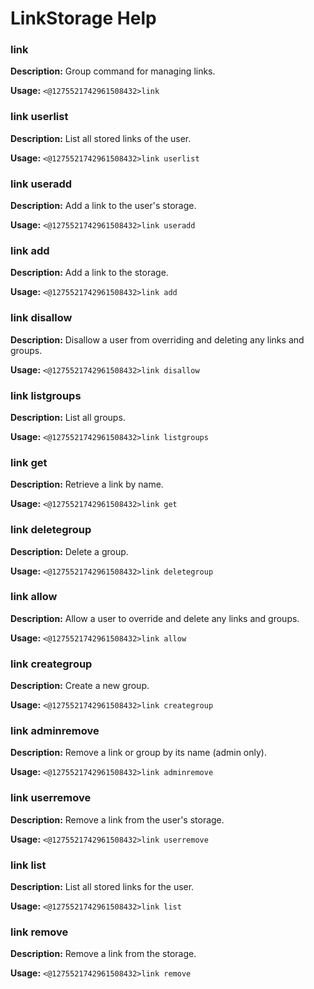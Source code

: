 # LinkStorage Help

### link

**Description:** Group command for managing links.

**Usage:** `<@1275521742961508432>link`

### link userlist

**Description:** List all stored links of the user.

**Usage:** `<@1275521742961508432>link userlist`

### link useradd

**Description:** Add a link to the user's storage.

**Usage:** `<@1275521742961508432>link useradd`

### link add

**Description:** Add a link to the storage.

**Usage:** `<@1275521742961508432>link add`

### link disallow

**Description:** Disallow a user from overriding and deleting any links and groups.

**Usage:** `<@1275521742961508432>link disallow`

### link listgroups

**Description:** List all groups.

**Usage:** `<@1275521742961508432>link listgroups`

### link get

**Description:** Retrieve a link by name.

**Usage:** `<@1275521742961508432>link get`

### link deletegroup

**Description:** Delete a group.

**Usage:** `<@1275521742961508432>link deletegroup`

### link allow

**Description:** Allow a user to override and delete any links and groups.

**Usage:** `<@1275521742961508432>link allow`

### link creategroup

**Description:** Create a new group.

**Usage:** `<@1275521742961508432>link creategroup`

### link adminremove

**Description:** Remove a link or group by its name (admin only).

**Usage:** `<@1275521742961508432>link adminremove`

### link userremove

**Description:** Remove a link from the user's storage.

**Usage:** `<@1275521742961508432>link userremove`

### link list

**Description:** List all stored links for the user.

**Usage:** `<@1275521742961508432>link list`

### link remove

**Description:** Remove a link from the storage.

**Usage:** `<@1275521742961508432>link remove`

